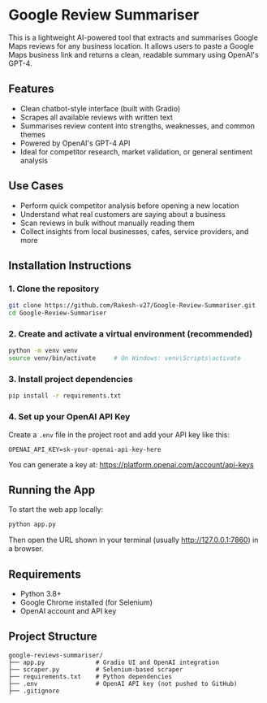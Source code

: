# Google Review Summariser

This is a lightweight AI-powered tool that extracts and summarises Google Maps reviews for any business location. It allows users to paste a Google Maps business link and returns a clean, readable summary using OpenAI's GPT-4.

## Features

- Clean chatbot-style interface (built with Gradio)
- Scrapes all available reviews with written text
- Summarises review content into strengths, weaknesses, and common themes
- Powered by OpenAI's GPT-4 API
- Ideal for competitor research, market validation, or general sentiment analysis

## Use Cases

- Perform quick competitor analysis before opening a new location
- Understand what real customers are saying about a business
- Scan reviews in bulk without manually reading them
- Collect insights from local businesses, cafes, service providers, and more

## Installation Instructions

### 1. Clone the repository

```bash
git clone https://github.com/Rakesh-v27/Google-Review-Summariser.git
cd Google-Review-Summariser
```

### 2. Create and activate a virtual environment (recommended)

```bash
python -m venv venv
source venv/bin/activate     # On Windows: venv\Scripts\activate
```

### 3. Install project dependencies

```bash
pip install -r requirements.txt
```

### 4. Set up your OpenAI API Key

Create a `.env` file in the project root and add your API key like this:

```
OPENAI_API_KEY=sk-your-openai-api-key-here
```

You can generate a key at: https://platform.openai.com/account/api-keys

## Running the App

To start the web app locally:

```bash
python app.py
```

Then open the URL shown in your terminal (usually http://127.0.0.1:7860) in a browser.

## Requirements

- Python 3.8+
- Google Chrome installed (for Selenium)
- OpenAI account and API key

## Project Structure

```
google-reviews-summariser/
├── app.py              # Gradio UI and OpenAI integration
├── scraper.py          # Selenium-based scraper
├── requirements.txt    # Python dependencies
├── .env                # OpenAI API key (not pushed to GitHub)
├── .gitignore
```


